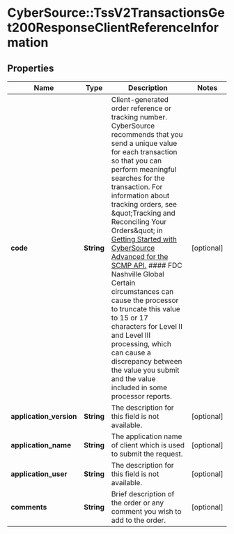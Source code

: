 # CyberSource::TssV2TransactionsGet200ResponseClientReferenceInformation

## Properties
Name | Type | Description | Notes
------------ | ------------- | ------------- | -------------
**code** | **String** | Client-generated order reference or tracking number. CyberSource recommends that you send a unique value for each transaction so that you can perform meaningful searches for the transaction.  For information about tracking orders, see \&quot;Tracking and Reconciling Your Orders\&quot; in [Getting Started with CyberSource Advanced for the SCMP API.](https://apps.cybersource.com/library/documentation/dev_guides/Getting_Started_SCMP/html/wwhelp/wwhimpl/js/html/wwhelp.htm)  #### FDC Nashville Global Certain circumstances can cause the processor to truncate this value to 15 or 17 characters for Level II and Level III processing, which can cause a discrepancy between the value you submit and the value included in some processor reports.  | [optional] 
**application_version** | **String** | The description for this field is not available. | [optional] 
**application_name** | **String** | The application name of client which is used to submit the request. | [optional] 
**application_user** | **String** | The description for this field is not available. | [optional] 
**comments** | **String** | Brief description of the order or any comment you wish to add to the order. | [optional] 


